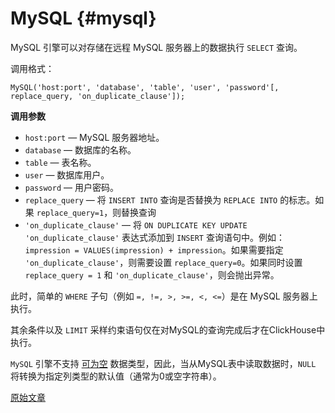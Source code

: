 # MySQL {#mysql}

MySQL 引擎可以对存储在远程 MySQL 服务器上的数据执行 `SELECT` 查询。

调用格式：

    MySQL('host:port', 'database', 'table', 'user', 'password'[, replace_query, 'on_duplicate_clause']);

**调用参数**

-   `host:port` — MySQL 服务器地址。
-   `database` — 数据库的名称。
-   `table` — 表名称。
-   `user` — 数据库用户。
-   `password` — 用户密码。
-   `replace_query` — 将 `INSERT INTO` 查询是否替换为 `REPLACE INTO` 的标志。如果 `replace_query=1`，则替换查询
-   `'on_duplicate_clause'` — 将 `ON DUPLICATE KEY UPDATE 'on_duplicate_clause'` 表达式添加到 `INSERT` 查询语句中。例如：`impression = VALUES(impression) + impression`。如果需要指定 `'on_duplicate_clause'`，则需要设置 `replace_query=0`。如果同时设置 `replace_query = 1` 和 `'on_duplicate_clause'`，则会抛出异常。

此时，简单的 `WHERE` 子句（例如 `=, !=, >, >=, <, <=`）是在 MySQL 服务器上执行。

其余条件以及 `LIMIT` 采样约束语句仅在对MySQL的查询完成后才在ClickHouse中执行。

`MySQL` 引擎不支持 [可为空](../../../engines/table-engines/integrations/mysql.md) 数据类型，因此，当从MySQL表中读取数据时，`NULL` 将转换为指定列类型的默认值（通常为0或空字符串）。

[原始文章](https://clickhouse.tech/docs/zh/operations/table_engines/mysql/) <!--hide-->
